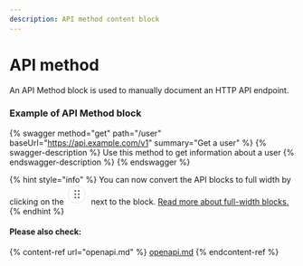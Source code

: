 ```yaml
---
description: API method content block
---
```


# API method

An API Method block is used to manually document an HTTP API endpoint.

### Example of API Method block

{% swagger method="get" path="/user" baseUrl="https://api.example.com/v1" summary="Get a user" %}
{% swagger-description %}
Use this method to get information about a user
{% endswagger-description %}
{% endswagger %}

{% hint style="info" %}
You can now convert the API blocks to full width by clicking on the <img src="../../.gitbook/assets/image.png" alt="" data-size="line"> next to the block. [Read more about full-width blocks.](./#new-full-width-blocks)
{% endhint %}

#### Please also check:

{% content-ref url="openapi.md" %}
[openapi.md](openapi.md)
{% endcontent-ref %}
